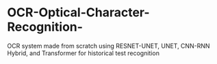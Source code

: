# OCR-Optical-Character-Recognition-
OCR system made from scratch using RESNET-UNET, UNET, CNN-RNN Hybrid, and Transformer for historical test recognition 

